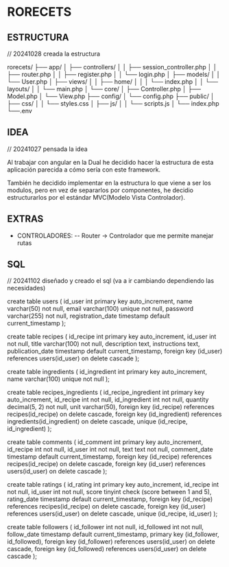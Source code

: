 # RORECETS

## ESTRUCTURA

// 20241028 creada la estructura

rorecets/
├── app/
│   ├── controllers/
│   │   ├── session_controller.php
│   │   ├── router.php
│   │   ├── register.php
│   │   └── login.php
│   ├── models/
│   │   └── User.php
│   ├── views/
│   │   ├── home/
│   │   │   └── index.php
│   │   └── layouts/
│   │       └── main.php
│   └── core/
│       ├── Controller.php
│       ├── Model.php
│       └── View.php
├── config/
│   └── config.php
├── public/
│   ├── css/
│   │   └── styles.css
│   ├── js/
│   │   └── scripts.js
│   └──  index.php
└──.env

## IDEA

// 20241027 pensada la idea

Al trabajar con angular en la Dual he decidido hacer la estructura de esta aplicación parecida a cómo sería con este framework.

También he decidido implementar en la estructura lo que viene a ser los modulos, pero en vez de separarlos por componentes, he decidio estructurarlos por el estándar MVC(Modelo Vista Controlador).

## EXTRAS

- CONTROLADORES:
-- Router -> Controlador que me permite manejar rutas

## SQL

// 20241102 diseñado y creado el sql (va a ir cambiando dependiendo las necesidades)

create table users (
    id_user int primary key auto_increment,
    name varchar(50) not null,
    email varchar(100) unique not null,
    password varchar(255) not null,
    registration_date timestamp default current_timestamp
);

create table recipes (
    id_recipe int primary key auto_increment,
    id_user int not null,
    title varchar(100) not null,
    description text,
    instructions text,
    publication_date timestamp default current_timestamp,
    foreign key (id_user) references users(id_user) on delete cascade
);

create table ingredients (
    id_ingredient int primary key auto_increment,
    name varchar(100) unique not null
);

create table recipes_ingredients (
    id_recipe_ingredient int primary key auto_increment,
    id_recipe int not null,
    id_ingredient int not null,
    quantity decimal(5, 2) not null,
    unit varchar(50),
    foreign key (id_recipe) references recipes(id_recipe) on delete cascade,
    foreign key (id_ingredient) references ingredients(id_ingredient) on delete cascade,
    unique (id_recipe, id_ingredient)
);

create table comments (
    id_comment int primary key auto_increment,
    id_recipe int not null,
    id_user int not null,
    text text not null,
    comment_date timestamp default current_timestamp,
    foreign key (id_recipe) references recipes(id_recipe) on delete cascade,
    foreign key (id_user) references users(id_user) on delete cascade
);

create table ratings (
    id_rating int primary key auto_increment,
    id_recipe int not null,
    id_user int not null,
    score tinyint check (score between 1 and 5),
    rating_date timestamp default current_timestamp,
    foreign key (id_recipe) references recipes(id_recipe) on delete cascade,
    foreign key (id_user) references users(id_user) on delete cascade,
    unique (id_recipe, id_user)
);

create table followers (
    id_follower int not null,
    id_followed int not null,
    follow_date timestamp default current_timestamp,
    primary key (id_follower, id_followed),
    foreign key (id_follower) references users(id_user) on delete cascade,
    foreign key (id_followed) references users(id_user) on delete cascade
);
